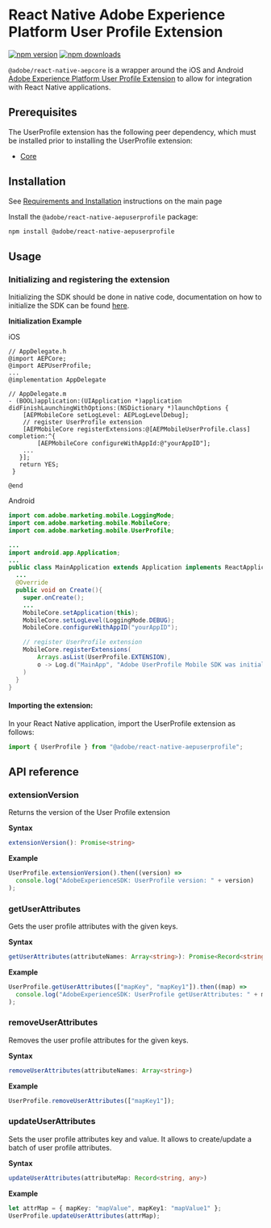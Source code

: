 # React Native Adobe Experience Platform User Profile Extension

[![npm version](https://badge.fury.io/js/%40adobe%2Freact-native-aepuserprofile.svg)](https://www.npmjs.com/package/@adobe/react-native-aepuserprofile)
[![npm downloads](https://img.shields.io/npm/dm/@adobe/react-native-aepuserprofile)](https://www.npmjs.com/package/@adobe/react-native-aepuserprofile)

`@adobe/react-native-aepcore` is a wrapper around the iOS and Android [Adobe Experience Platform User Profile Extension](https://developer.adobe.com/client-sdks/documentation/profile) to allow for integration with React Native applications.

## Prerequisites

The UserProfile extension has the following peer dependency, which must be installed prior to installing the UserProfile extension:

- [Core](../core/README.md)

## Installation

See [Requirements and Installation](https://github.com/adobe/aepsdk-react-native#requirements) instructions on the main page

Install the `@adobe/react-native-aepuserprofile` package:

```bash
npm install @adobe/react-native-aepuserprofile
```

## Usage

### Initializing and registering the extension

Initializing the SDK should be done in native code, documentation on how to initialize the SDK can be found [here](https://github.com/adobe/aepsdk-react-native#initializing).

**Initialization Example**

iOS

```objc
// AppDelegate.h
@import AEPCore;
@import AEPUserProfile;
...
@implementation AppDelegate

// AppDelegate.m
- (BOOL)application:(UIApplication *)application didFinishLaunchingWithOptions:(NSDictionary *)launchOptions {
    [AEPMobileCore setLogLevel: AEPLogLevelDebug];
    // register UserProfile extension
    [AEPMobileCore registerExtensions:@[AEPMobileUserProfile.class] completion:^{
        [AEPMobileCore configureWithAppId:@"yourAppID"];
    ...
   }];
   return YES;
 }

@end
```

Android

```java
import com.adobe.marketing.mobile.LoggingMode;
import com.adobe.marketing.mobile.MobileCore;
import com.adobe.marketing.mobile.UserProfile;

...
import android.app.Application;
...
public class MainApplication extends Application implements ReactApplication {
  ...
  @Override
  public void on Create(){
    super.onCreate();
    ...
    MobileCore.setApplication(this);
    MobileCore.setLogLevel(LoggingMode.DEBUG);
    MobileCore.configureWithAppID("yourAppID");

    // register UserProfile extension
    MobileCore.registerExtensions(
        Arrays.asList(UserProfile.EXTENSION),
        o -> Log.d("MainApp", "Adobe UserProfile Mobile SDK was initialized.")
    )
  }
}
```

#### Importing the extension:

In your React Native application, import the UserProfile extension as follows:

```typescript
import { UserProfile } from "@adobe/react-native-aepuserprofile";
```

## API reference

### extensionVersion

Returns the version of the User Profile extension

**Syntax**

```typescript
extensionVersion(): Promise<string>
```

**Example**

```typescript
UserProfile.extensionVersion().then((version) =>
  console.log("AdobeExperienceSDK: UserProfile version: " + version)
);
```

### getUserAttributes

Gets the user profile attributes with the given keys.

**Syntax**

```typescript
getUserAttributes(attributeNames: Array<string>): Promise<Record<string, any>>
```

**Example**

```typescript
UserProfile.getUserAttributes(["mapKey", "mapKey1"]).then((map) =>
  console.log("AdobeExperienceSDK: UserProfile getUserAttributes: " + map)
);
```

### removeUserAttributes

Removes the user profile attributes for the given keys.

**Syntax**

```typescript
removeUserAttributes(attributeNames: Array<string>)
```

**Example**

```typescript
UserProfile.removeUserAttributes(["mapKey1"]);
```

### updateUserAttributes

Sets the user profile attributes key and value.
It allows to create/update a batch of user profile attributes.

**Syntax**

```typescript
updateUserAttributes(attributeMap: Record<string, any>)
```

**Example**

```typescript
let attrMap = { mapKey: "mapValue", mapKey1: "mapValue1" };
UserProfile.updateUserAttributes(attrMap);
```
